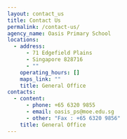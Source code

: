 ```yaml
---
layout: contact_us
title: Contact Us
permalink: /contact-us/
agency_name: Oasis Primary School
locations:
  - address:
      - 71 Edgefield Plains
      - Singapore 828716
      - ""
    operating_hours: []
    maps_link: ""
    title: General Office
contacts:
  - content:
      - phone: +65 6320 9855
      - email: oasis_ps@moe.edu.sg
      - other: "Fax : +65 6320 9856"
    title: General Office
---
```

